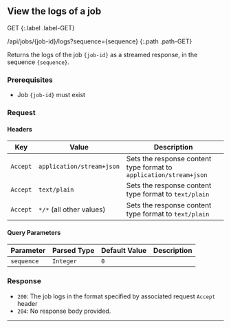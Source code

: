 ## View the logs of a job

GET
{:.label .label-GET}

/api/jobs/{job-id}/logs?sequence={sequence}
{:.path .path-GET}

Returns the logs of the job `{job-id}` as a streamed response, in the sequence `{sequence}`.

### Prerequisites
- Job `{job-id}` must exist

### Request
#### Headers

Key | Value | Description
--- | ----- | -----------
`Accept` | `application/stream+json` | Sets the response content type format to `application/stream+json`
`Accept` | `text/plain` | Sets the response content type format to `text/plain`
`Accept` | `*/*` (all other values) | Sets the response content type format to `text/plain`

#### Query Parameters

Parameter | Parsed Type | Default Value | Description
--------- | ----------- | ------------- | -----------
`sequence` | `Integer` | `0` |


### Response
- `200`: The job logs in the format specified by associated request `Accept` header
- `204`: No response body provided.

---
